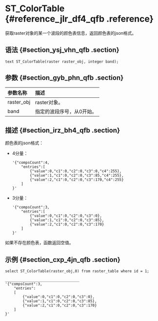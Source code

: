 # ST\_ColorTable {#reference_jlr_df4_qfb .reference}

获取raster对象的某一个波段的颜色表信息，返回颜色表的json格式。

## 语法 {#section_ysj_vhn_qfb .section}

```
text ST_ColorTable(raster raster_obj, integer band);
```

## 参数 {#section_gyb_phn_qfb .section}

|参数名称|描述|
|:---|:-|
|raster\_obj|raster对象。|
|band|指定的波段序号，从0开始。|

## 描述 {#section_irz_bh4_qfb .section}

颜色表的json格式：

-   4分量：

    ```
    '{"compsCount":4,
        "entries":[
            {"value":0,"c1":0,"c2":0,"c3":0,"c4":255},
            {"value":1,"c1":0,"c2":0,"c3":85,"c4":255},
            {"value":2,"c1":0,"c2":0,"c3":170,"c4":255}
        ]
    }'
    ```

-   3分量：

    ```
    '{"compsCount":3,
        "entries":[
            {"value":0,"c1":0,"c2":0,"c3":0},
            {"value":1,"c1":0,"c2":0,"c3":85},
            {"value":2,"c1":0,"c2":0,"c3":170}
        ]
    }'
    ```


如果不存在颜色表，函数返回空值。

## 示例 {#section_cxp_4jn_qfb .section}

```
select ST_ColorTable(raster_obj,0) from raster_table where id = 1;

__________________________________
'{"compsCount":3,
    "entries":
    [
        {"value":0,"c1":0,"c2":0,"c3":0},
        {"value":1,"c1":0,"c2":0,"c3":85},
        {"value":2,"c1":0,"c2":0,"c3":170}
    ]
}'
```

